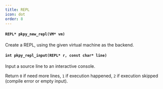 ```yaml
---
title: REPL
icon: dot
order: 8
---
```

#### `REPL* pkpy_new_repl(VM* vm)`

Create a REPL, using the given virtual machine as the backend.

#### `int pkpy_repl_input(REPL* r, const char* line)`

Input a source line to an interactive console.

Return `0` if need more lines,
`1` if execution happened,
`2` if execution skipped (compile error or empty input).